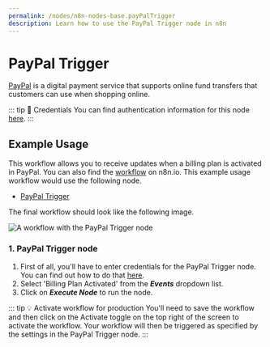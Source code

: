 ```yaml
---
permalink: /nodes/n8n-nodes-base.payPalTrigger
description: Learn how to use the PayPal Trigger node in n8n
---
```


# PayPal Trigger

[PayPal](https://paypal.com) is a digital payment service that supports online fund transfers that customers can use when shopping online.

::: tip 🔑 Credentials
You can find authentication information for this node [here](../../../credentials/PayPal/README.md).
:::

## Example Usage

This workflow allows you to receive updates when a billing plan is activated in PayPal. You can also find the [workflow](https://n8n.io/workflows/653) on n8n.io. This example usage workflow would use the following node.
- [PayPal Trigger]()

The final workflow should look like the following image.

![A workflow with the PayPal Trigger node](./workflow.png)

### 1. PayPal Trigger node

1. First of all, you'll have to enter credentials for the PayPal Trigger node. You can find out how to do that [here](../../../credentials/PayPal/README.md).
2. Select 'Billing Plan Activated' from the ***Events*** dropdown list.
3. Click on ***Execute Node*** to run the node.

::: tip 💡 Activate workflow for production
You'll need to save the workflow and then click on the Activate toggle on the top right of the screen to activate the workflow. Your workflow will then be triggered as specified by the settings in the PayPal Trigger node.
:::
